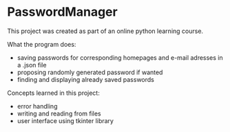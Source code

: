 # PasswordManager

This project was created as part of an online python learning course.

What the program does:
- saving passwords for corresponding homepages and e-mail adresses in a .json file 
- proposing randomly generated password if wanted
- finding and displaying already saved passwords

Concepts learned in this project:
- error handling
- writing and reading from files
- user interface using tkinter library

